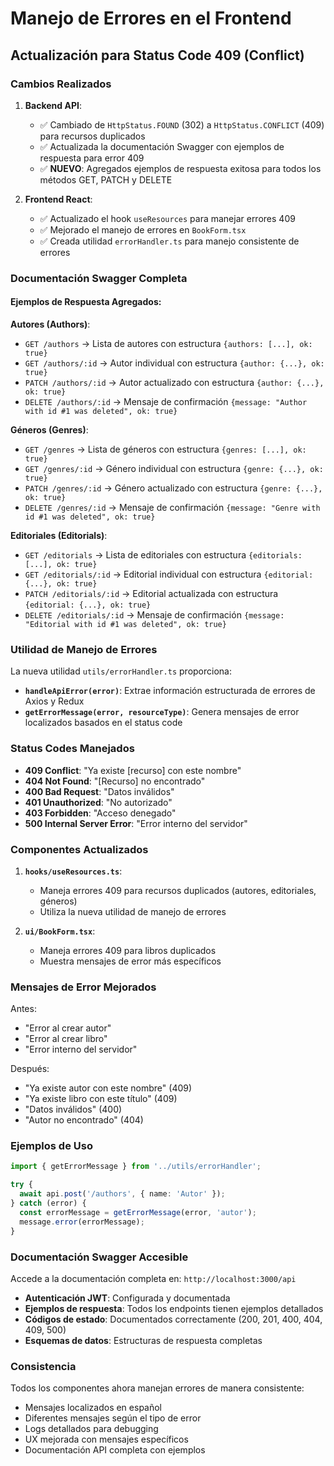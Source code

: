 # Manejo de Errores en el Frontend

## Actualización para Status Code 409 (Conflict)

### Cambios Realizados

1. **Backend API**:

   - ✅ Cambiado de `HttpStatus.FOUND` (302) a `HttpStatus.CONFLICT` (409) para recursos duplicados
   - ✅ Actualizada la documentación Swagger con ejemplos de respuesta para error 409
   - ✅ **NUEVO**: Agregados ejemplos de respuesta exitosa para todos los métodos GET, PATCH y DELETE

2. **Frontend React**:
   - ✅ Actualizado el hook `useResources` para manejar errores 409
   - ✅ Mejorado el manejo de errores en `BookForm.tsx`
   - ✅ Creada utilidad `errorHandler.ts` para manejo consistente de errores

### Documentación Swagger Completa

#### Ejemplos de Respuesta Agregados:

**Autores (Authors)**:

- `GET /authors` → Lista de autores con estructura `{authors: [...], ok: true}`
- `GET /authors/:id` → Autor individual con estructura `{author: {...}, ok: true}`
- `PATCH /authors/:id` → Autor actualizado con estructura `{author: {...}, ok: true}`
- `DELETE /authors/:id` → Mensaje de confirmación `{message: "Author with id #1 was deleted", ok: true}`

**Géneros (Genres)**:

- `GET /genres` → Lista de géneros con estructura `{genres: [...], ok: true}`
- `GET /genres/:id` → Género individual con estructura `{genre: {...}, ok: true}`
- `PATCH /genres/:id` → Género actualizado con estructura `{genre: {...}, ok: true}`
- `DELETE /genres/:id` → Mensaje de confirmación `{message: "Genre with id #1 was deleted", ok: true}`

**Editoriales (Editorials)**:

- `GET /editorials` → Lista de editoriales con estructura `{editorials: [...], ok: true}`
- `GET /editorials/:id` → Editorial individual con estructura `{editorial: {...}, ok: true}`
- `PATCH /editorials/:id` → Editorial actualizada con estructura `{editorial: {...}, ok: true}`
- `DELETE /editorials/:id` → Mensaje de confirmación `{message: "Editorial with id #1 was deleted", ok: true}`

### Utilidad de Manejo de Errores

La nueva utilidad `utils/errorHandler.ts` proporciona:

- **`handleApiError(error)`**: Extrae información estructurada de errores de Axios y Redux
- **`getErrorMessage(error, resourceType)`**: Genera mensajes de error localizados basados en el status code

### Status Codes Manejados

- **409 Conflict**: "Ya existe [recurso] con este nombre"
- **404 Not Found**: "[Recurso] no encontrado"
- **400 Bad Request**: "Datos inválidos"
- **401 Unauthorized**: "No autorizado"
- **403 Forbidden**: "Acceso denegado"
- **500 Internal Server Error**: "Error interno del servidor"

### Componentes Actualizados

1. **`hooks/useResources.ts`**:

   - Maneja errores 409 para recursos duplicados (autores, editoriales, géneros)
   - Utiliza la nueva utilidad de manejo de errores

2. **`ui/BookForm.tsx`**:
   - Maneja errores 409 para libros duplicados
   - Muestra mensajes de error más específicos

### Mensajes de Error Mejorados

Antes:

- "Error al crear autor"
- "Error al crear libro"
- "Error interno del servidor"

Después:

- "Ya existe autor con este nombre" (409)
- "Ya existe libro con este título" (409)
- "Datos inválidos" (400)
- "Autor no encontrado" (404)

### Ejemplos de Uso

```typescript
import { getErrorMessage } from '../utils/errorHandler';

try {
  await api.post('/authors', { name: 'Autor' });
} catch (error) {
  const errorMessage = getErrorMessage(error, 'autor');
  message.error(errorMessage);
}
```

### Documentación Swagger Accesible

Accede a la documentación completa en: `http://localhost:3000/api`

- **Autenticación JWT**: Configurada y documentada
- **Ejemplos de respuesta**: Todos los endpoints tienen ejemplos detallados
- **Códigos de estado**: Documentados correctamente (200, 201, 400, 404, 409, 500)
- **Esquemas de datos**: Estructuras de respuesta completas

### Consistencia

Todos los componentes ahora manejan errores de manera consistente:

- Mensajes localizados en español
- Diferentes mensajes según el tipo de error
- Logs detallados para debugging
- UX mejorada con mensajes específicos
- Documentación API completa con ejemplos
